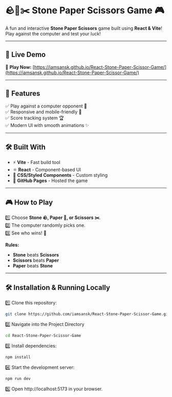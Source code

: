 # 🪨📄✂️ Stone Paper Scissors Game 🎮  

A fun and interactive **Stone Paper Scissors** game built using **React & Vite**! Play against the computer and test your luck! 

---

## 🚀 Live Demo  
🔗 **Play Now:** [https://iamsansk.github.io/React-Stone-Paper-Scissor-Game/](https://iamsansk.github.io/React-Stone-Paper-Scissor-Game/)

---

## 🎯 Features  
✅ Play against a computer opponent 🤖   
✅ Responsive and mobile-friendly 📱  
✅ Score tracking system 🏆  
✅ Modern UI with smooth animations ✨  

---

## 🛠️ Built With  
- ⚡ **Vite** - Fast build tool  
- ⚛️ **React** - Component-based UI  
- 🎨 **CSS/Styled Components** - Custom styling  
- 🚀 **GitHub Pages** - Hosted the game  

---

## 🎮 How to Play  
1️⃣ Choose **Stone 🪨, Paper 📄, or Scissors ✂️**.  
2️⃣ The computer randomly picks one.  
3️⃣ See who wins! 🎉  

**Rules:**  
- **Stone** beats **Scissors**  
- **Scissors** beats **Paper**  
- **Paper** beats **Stone**  

---

## 🛠️ Installation & Running Locally  
1️⃣ Clone this repository:  
   ```bash
   git clone https://github.com/iamsansk/React-Stone-Paper-Scissor-Game.git
```
2️⃣ Navigate into the Project Directory
```bash
cd React-Stone-Paper-Scissor-Game
```

3️⃣ Install dependencies:
   ```bash
   npm install
```

4️⃣ Start the development server:
   ```bash
   npm run dev
```

5️⃣ Open http://localhost:5173 in your browser.
